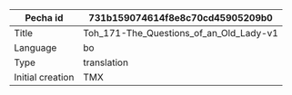 |Pecha id | 731b159074614f8e8c70cd45905209b0
| --- | --- 
|Title | Toh_171-The_Questions_of_an_Old_Lady-v1 
|Language | bo
|Type | translation
|Initial creation | TMX